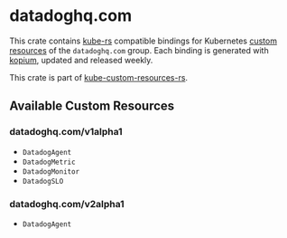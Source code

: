 <!--
SPDX-FileCopyrightText: The kube-custom-resources-rs Authors
SPDX-License-Identifier: 0BSD
 -->

# datadoghq.com

This crate contains [kube-rs](https://kube.rs/) compatible bindings for Kubernetes [custom resources](https://kubernetes.io/docs/tasks/extend-kubernetes/custom-resources/custom-resource-definitions/) of the `datadoghq.com` group. Each binding is generated with [kopium](https://github.com/kube-rs/kopium), updated and released weekly.

This crate is part of [kube-custom-resources-rs](https://github.com/metio/kube-custom-resources-rs).

## Available Custom Resources

### datadoghq.com/v1alpha1
- `DatadogAgent`
- `DatadogMetric`
- `DatadogMonitor`
- `DatadogSLO`
### datadoghq.com/v2alpha1
- `DatadogAgent`

